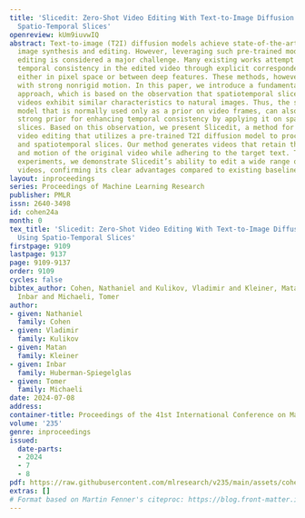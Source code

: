 ```yaml
---
title: 'Slicedit: Zero-Shot Video Editing With Text-to-Image Diffusion Models Using
  Spatio-Temporal Slices'
openreview: kUm9iuvwIQ
abstract: Text-to-image (T2I) diffusion models achieve state-of-the-art results in
  image synthesis and editing. However, leveraging such pre-trained models for video
  editing is considered a major challenge. Many existing works attempt to enforce
  temporal consistency in the edited video through explicit correspondence mechanisms,
  either in pixel space or between deep features. These methods, however, struggle
  with strong nonrigid motion. In this paper, we introduce a fundamentally different
  approach, which is based on the observation that spatiotemporal slices of natural
  videos exhibit similar characteristics to natural images. Thus, the same T2I diffusion
  model that is normally used only as a prior on video frames, can also serve as a
  strong prior for enhancing temporal consistency by applying it on spatiotemporal
  slices. Based on this observation, we present Slicedit, a method for text-based
  video editing that utilizes a pre-trained T2I diffusion model to process both spatial
  and spatiotemporal slices. Our method generates videos that retain the structure
  and motion of the original video while adhering to the target text. Through extensive
  experiments, we demonstrate Slicedit’s ability to edit a wide range of real-world
  videos, confirming its clear advantages compared to existing baselines.
layout: inproceedings
series: Proceedings of Machine Learning Research
publisher: PMLR
issn: 2640-3498
id: cohen24a
month: 0
tex_title: 'Slicedit: Zero-Shot Video Editing With Text-to-Image Diffusion Models
  Using Spatio-Temporal Slices'
firstpage: 9109
lastpage: 9137
page: 9109-9137
order: 9109
cycles: false
bibtex_author: Cohen, Nathaniel and Kulikov, Vladimir and Kleiner, Matan and Huberman-Spiegelglas,
  Inbar and Michaeli, Tomer
author:
- given: Nathaniel
  family: Cohen
- given: Vladimir
  family: Kulikov
- given: Matan
  family: Kleiner
- given: Inbar
  family: Huberman-Spiegelglas
- given: Tomer
  family: Michaeli
date: 2024-07-08
address:
container-title: Proceedings of the 41st International Conference on Machine Learning
volume: '235'
genre: inproceedings
issued:
  date-parts:
  - 2024
  - 7
  - 8
pdf: https://raw.githubusercontent.com/mlresearch/v235/main/assets/cohen24a/cohen24a.pdf
extras: []
# Format based on Martin Fenner's citeproc: https://blog.front-matter.io/posts/citeproc-yaml-for-bibliographies/
---
```

